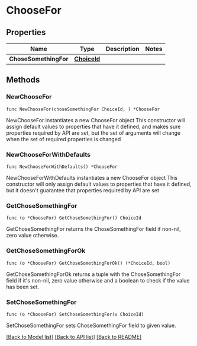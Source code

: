 # ChooseFor

## Properties

Name | Type | Description | Notes
------------ | ------------- | ------------- | -------------
**ChoseSomethingFor** | [**ChoiceId**](ChoiceId.md) |  | 

## Methods

### NewChooseFor

`func NewChooseFor(choseSomethingFor ChoiceId, ) *ChooseFor`

NewChooseFor instantiates a new ChooseFor object
This constructor will assign default values to properties that have it defined,
and makes sure properties required by API are set, but the set of arguments
will change when the set of required properties is changed

### NewChooseForWithDefaults

`func NewChooseForWithDefaults() *ChooseFor`

NewChooseForWithDefaults instantiates a new ChooseFor object
This constructor will only assign default values to properties that have it defined,
but it doesn't guarantee that properties required by API are set

### GetChoseSomethingFor

`func (o *ChooseFor) GetChoseSomethingFor() ChoiceId`

GetChoseSomethingFor returns the ChoseSomethingFor field if non-nil, zero value otherwise.

### GetChoseSomethingForOk

`func (o *ChooseFor) GetChoseSomethingForOk() (*ChoiceId, bool)`

GetChoseSomethingForOk returns a tuple with the ChoseSomethingFor field if it's non-nil, zero value otherwise
and a boolean to check if the value has been set.

### SetChoseSomethingFor

`func (o *ChooseFor) SetChoseSomethingFor(v ChoiceId)`

SetChoseSomethingFor sets ChoseSomethingFor field to given value.



[[Back to Model list]](../README.md#documentation-for-models) [[Back to API list]](../README.md#documentation-for-api-endpoints) [[Back to README]](../README.md)


